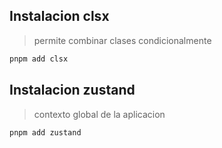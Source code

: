 ## Instalacion clsx
> permite combinar clases condicionalmente
```bash
pnpm add clsx
```

## Instalacion zustand
> contexto global de la aplicacion
```bash
pnpm add zustand
```
